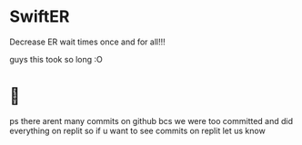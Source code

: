# SwiftER

Decrease ER wait times once and for all!!!

guys this took so long :O


# 🚨
ps there arent many commits on github bcs we were too committed and did everything on replit so if u want to see commits on replit let us know
